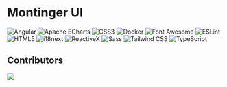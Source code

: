 # Montinger UI

![Angular](https://img.shields.io/badge/angular-badge?style=for-the-badge&logo=angular&logoColor=white&color=%23dd1b16)
![Apache ECharts](https://img.shields.io/badge/apache_echarts-badge?style=for-the-badge&logo=apache-echarts&logoColor=white&color=%23AA344D)
![CSS3](https://img.shields.io/badge/css3-badge?style=for-the-badge&logo=css3&logoColor=white&color=%231572B6)
![Docker](https://img.shields.io/badge/docker-badge?style=for-the-badge&logo=docker&logoColor=white&color=%232496ED)
![Font Awesome](https://img.shields.io/badge/font_awesome-badge?style=for-the-badge&logo=font-awesome&logoColor=white&color=%23538DD7)
![ESLint](https://img.shields.io/badge/eslint-badge?style=for-the-badge&logo=eslint&logoColor=white&color=%234B32C3)
![HTML5](https://img.shields.io/badge/html5-badge?style=for-the-badge&logo=html5&logoColor=white&color=%23E34F26)
![i18next](https://img.shields.io/badge/i18next-badge?style=for-the-badge&logo=i18next&logoColor=white&color=%2326A69A)
![ReactiveX](https://img.shields.io/badge/reactivex-badge?style=for-the-badge&logo=reactivex&logoColor=white&color=%23B7178C)
![Sass](https://img.shields.io/badge/sass-badge?style=for-the-badge&logo=sass&logoColor=white&color=%23CC6699)
![Tailwind CSS](https://img.shields.io/badge/tailwind_css-badge?style=for-the-badge&logo=tailwindcss&logoColor=white&color=%2306B6D4)
![TypeScript](https://img.shields.io/badge/typescript-badge?style=for-the-badge&logo=typescript&logoColor=white&color=%233178C6)


## Contributors

<a href = "https://github.com/montinger-com/montinger-web/graphs/contributors">
  <img src = "https://contrib.rocks/image?repo=montinger-com/montinger-web"/>
</a>